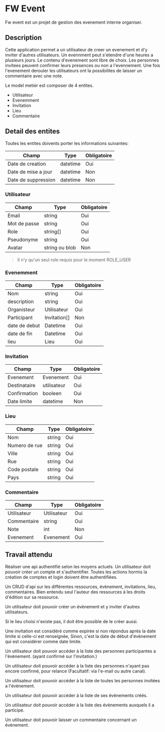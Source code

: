 # FW Event

Fw event est un projet de gestion des evenement interne organiser.

## Description

Cette application permet a un utilisateur de creer un evenement et d'y inviter d'autres utilisateurs.
Un evennment peut s'etendre d'une heures a plusieurs jours. 
Le contenu d'evenement sont libre de choix. 
Les personnes invitees peuvent confirmer leurs presences ou non a l'evennement.
Une fois l'evenement derouler les utilisateurs ont la possibilites de laisser un commentaire avec une note.

Le model metier est composer de 4 entites.

* Utilisateur
* Evenemment
* Invitation
* Lieu
* Commentaire


## Detail des entites

Toutes les entites doivents porter les informations suivantes:

| Champ | Type | Obligatoire | 
| ----------- | ----------- | ----- |
| Date de creation | datetime | Oui |
| Date de mise a jour | datetime | Non |
| Date de suppression | datetime | Non |

### Utilisateur

| Champ | Type | Obligatoire | 
| ----------- | ----------- | ----- |
| Email | string | Oui |
| Mot de passe | string | Oui |
| Role | string[] | Oui |
| Pseudonyme| string | Oui |
| Avatar | string ou blob | Non |

> Il n'y qu'un seul role requis pour le moment ROLE_USER

### Evenemment

| Champ | Type | Obligatoire | 
| ----------- | ----------- | ----- |
| Nom | string | Oui |
| description | string | Oui |
| Organisteur | Utilisateur | Oui |
| Participant| Invitation[] | Non |
| date de debut | Datetime | Oui |
| date de fin | Datetime | Oui |
| lieu | Lieu | Oui |

### Invitation

| Champ | Type | Obligatoire | 
| ----------- | ----------- | ----- |
| Evenement | Evenement | Oui |
| Destinataire | utilisateur | Oui |
| Confirmation | booleen | Oui |
| Date limite | datetime | Non |

### Lieu

| Champ | Type | Obligatoire | 
| ----------- | ----------- | ----- |
| Nom | string | Oui |
| Numero de rue | string | Oui |
| Ville | string | Oui |
| Rue | string | Oui |
| Code postale | string | Oui |
| Pays | string | Oui |

### Commentaire

| Champ | Type | Obligatoire | 
| ----------- | ----------- | ----- |
| Utilisateur | Utilisateur | Oui |
| Commentaire | string | Oui |
| Note | int | Non |
| Evenement | Evenement | Oui |

## Travail attendu

Réaliser une api authentifié selon les moyens actuels.
Un utilisateur doit pouvoir créer un compte et s'authentifier.
Toutes les actions hormis la création de comptes et login doivent être authentifiées.

Un CRUD d'api sur les différentes ressources, évènement, invitations, lieu, commentaires.
Bien entendu seul l'auteur des ressources à les droits d'édition sur sa ressource.

Un utilisateur doit pouvoir créer un évènement et y inviter d'autres utilisateurs.

Si le lieu choisi n'existe pas, il doit être possible de le créer aussi.

Une invitation est considéré comme expirée si non répondus après la date limite si celle-ci est renseignée,
Sinon, c'est la date de début d'évènement qui est considérer comme date limite.

Un utilisateur doit pouvoir accéder à la liste des personnes participantes a l'évènement. (ayant confirmé sur l'invitation.)

Un utilisateur doit pouvoir accéder à la liste des personnes n'ayant pas encore confirmé, pour relance (Facultatif: via l'e-mail ou autre canal).

Un utilisateur doit pouvoir accéder à la liste de toutes les personnes invitées a l'évènement.

Un utilisateur doit pouvoir accéder à la liste de ses évènements créés.

Un utilisateur doit pouvoir accéder à la liste des évènements auxquels il a participé.

Un utilisateur doit pouvoir laisser un commentaire concernant un évènement.